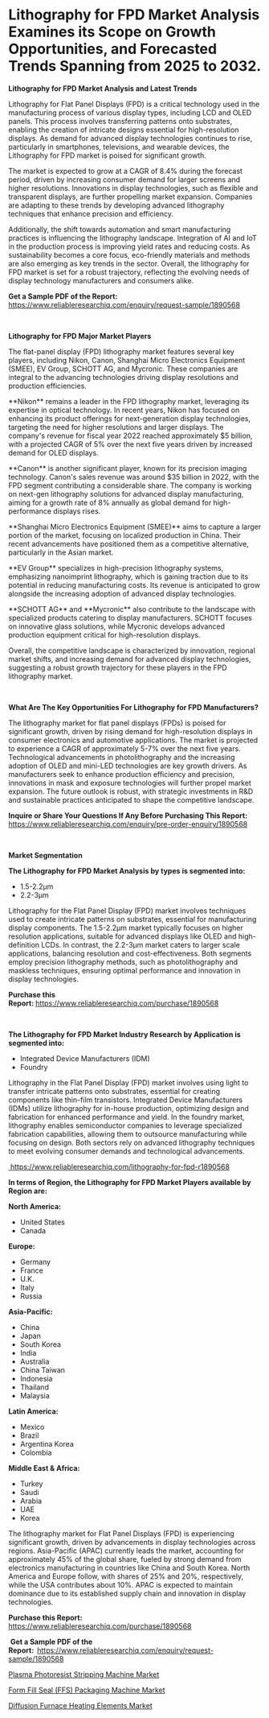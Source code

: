 <p><h1>Lithography for FPD Market Analysis Examines its Scope on Growth Opportunities, and Forecasted Trends Spanning from 2025 to 2032.</h1></p><p><strong>Lithography for FPD Market Analysis and Latest Trends</strong></p>
<p><p>Lithography for Flat Panel Displays (FPD) is a critical technology used in the manufacturing process of various display types, including LCD and OLED panels. This process involves transferring patterns onto substrates, enabling the creation of intricate designs essential for high-resolution displays. As demand for advanced display technologies continues to rise, particularly in smartphones, televisions, and wearable devices, the Lithography for FPD market is poised for significant growth.</p><p>The market is expected to grow at a CAGR of 8.4% during the forecast period, driven by increasing consumer demand for larger screens and higher resolutions. Innovations in display technologies, such as flexible and transparent displays, are further propelling market expansion. Companies are adapting to these trends by developing advanced lithography techniques that enhance precision and efficiency.</p><p>Additionally, the shift towards automation and smart manufacturing practices is influencing the lithography landscape. Integration of AI and IoT in the production process is improving yield rates and reducing costs. As sustainability becomes a core focus, eco-friendly materials and methods are also emerging as key trends in the sector. Overall, the lithography for FPD market is set for a robust trajectory, reflecting the evolving needs of display technology manufacturers and consumers alike.</p></p>
<p><strong>Get a Sample PDF of the Report:&nbsp;</strong> <a href="https://www.reliableresearchiq.com/enquiry/request-sample/1890568?utm_campaign=1842&utm_medium=2&utm_source=Github&utm_content=ia&utm_term=01032025&utm_id=lithography-for-fpd">https://www.reliableresearchiq.com/enquiry/request-sample/1890568</a></p>
<p>&nbsp;</p>
<p><strong>Lithography for FPD Major Market Players</strong></p>
<p><p>The flat-panel display (FPD) lithography market features several key players, including Nikon, Canon, Shanghai Micro Electronics Equipment (SMEE), EV Group, SCHOTT AG, and Mycronic. These companies are integral to the advancing technologies driving display resolutions and production efficiencies.</p><p>**Nikon** remains a leader in the FPD lithography market, leveraging its expertise in optical technology. In recent years, Nikon has focused on enhancing its product offerings for next-generation display technologies, targeting the need for higher resolutions and larger displays. The company's revenue for fiscal year 2022 reached approximately $5 billion, with a projected CAGR of 5% over the next five years driven by increased demand for OLED displays.</p><p>**Canon** is another significant player, known for its precision imaging technology. Canon's sales revenue was around $35 billion in 2022, with the FPD segment contributing a considerable share. The company is working on next-gen lithography solutions for advanced display manufacturing, aiming for a growth rate of 8% annually as global demand for high-performance displays rises.</p><p>**Shanghai Micro Electronics Equipment (SMEE)** aims to capture a larger portion of the market, focusing on localized production in China. Their recent advancements have positioned them as a competitive alternative, particularly in the Asian market. </p><p>**EV Group** specializes in high-precision lithography systems, emphasizing nanoimprint lithography, which is gaining traction due to its potential in reducing manufacturing costs. Its revenue is anticipated to grow alongside the increasing adoption of advanced display technologies.</p><p>**SCHOTT AG** and **Mycronic** also contribute to the landscape with specialized products catering to display manufacturers. SCHOTT focuses on innovative glass solutions, while Mycronic develops advanced production equipment critical for high-resolution displays.</p><p>Overall, the competitive landscape is characterized by innovation, regional market shifts, and increasing demand for advanced display technologies, suggesting a robust growth trajectory for these players in the FPD lithography market.</p></p>
<p>&nbsp;</p>
<p><strong>What Are The Key Opportunities For Lithography for FPD Manufacturers?</strong></p>
<p><p>The lithography market for flat panel displays (FPDs) is poised for significant growth, driven by rising demand for high-resolution displays in consumer electronics and automotive applications. The market is projected to experience a CAGR of approximately 5-7% over the next five years. Technological advancements in photolithography and the increasing adoption of OLED and mini-LED technologies are key growth drivers. As manufacturers seek to enhance production efficiency and precision, innovations in mask and exposure technologies will further propel market expansion. The future outlook is robust, with strategic investments in R&D and sustainable practices anticipated to shape the competitive landscape.</p></p>
<p><strong>Inquire or Share Your Questions If Any Before Purchasing This Report:</strong> <a href="https://www.reliableresearchiq.com/enquiry/pre-order-enquiry/1890568?utm_campaign=1842&utm_medium=2&utm_source=Github&utm_content=ia&utm_term=01032025&utm_id=lithography-for-fpd">https://www.reliableresearchiq.com/enquiry/pre-order-enquiry/1890568</a></p>
<p>&nbsp;</p>
<p><strong>Market Segmentation</strong></p>
<p><strong>The Lithography for FPD Market Analysis by types is segmented into:</strong></p>
<p><ul><li>1.5-2.2µm</li><li>2.2-3µm</li></ul></p>
<p><p>Lithography for the Flat Panel Display (FPD) market involves techniques used to create intricate patterns on substrates, essential for manufacturing display components. The 1.5-2.2µm market typically focuses on higher resolution applications, suitable for advanced displays like OLED and high-definition LCDs. In contrast, the 2.2-3µm market caters to larger scale applications, balancing resolution and cost-effectiveness. Both segments employ precision lithography methods, such as photolithography and maskless techniques, ensuring optimal performance and innovation in display technologies.</p></p>
<p><strong>Purchase this Report:&nbsp;</strong><a href="https://www.reliableresearchiq.com/purchase/1890568?utm_campaign=1842&utm_medium=2&utm_source=Github&utm_content=ia&utm_term=01032025&utm_id=lithography-for-fpd">https://www.reliableresearchiq.com/purchase/1890568</a></p>
<p>&nbsp;</p>
<p><strong>The Lithography for FPD Market Industry Research by Application is segmented into:</strong></p>
<p><ul><li>Integrated Device Manufacturers (IDM)</li><li>Foundry</li></ul></p>
<p><p>Lithography in the Flat Panel Display (FPD) market involves using light to transfer intricate patterns onto substrates, essential for creating components like thin-film transistors. Integrated Device Manufacturers (IDMs) utilize lithography for in-house production, optimizing design and fabrication for enhanced performance and yield. In the foundry market, lithography enables semiconductor companies to leverage specialized fabrication capabilities, allowing them to outsource manufacturing while focusing on design. Both sectors rely on advanced lithography techniques to meet evolving consumer demands and technological advancements.</p></p>
<p><a href="https://www.reliableresearchiq.com/lithography-for-fpd-r1890568?utm_campaign=1842&utm_medium=2&utm_source=Github&utm_content=ia&utm_term=01032025&utm_id=lithography-for-fpd">&nbsp;https://www.reliableresearchiq.com/lithography-for-fpd-r1890568</a></p>
<p><strong>In terms of Region, the Lithography for FPD Market Players available by Region are:</strong></p>
<p>
    <p> <strong> North America: </strong>
        <ul>
            <li>United States</li>
            <li>Canada</li>
        </ul>
        </p> 
    <p> <strong> Europe: </strong>
        <ul>
            <li>Germany</li>
            <li>France</li>
            <li>U.K.</li>
            <li>Italy</li>
            <li>Russia</li>
        </ul>
        </p> 
    <p> <strong> Asia-Pacific: </strong>
        <ul>
            <li>China</li>
            <li>Japan</li>
            <li>South Korea</li>
            <li>India</li>
            <li>Australia</li>
            <li>China Taiwan</li>
            <li>Indonesia</li>
            <li>Thailand</li>
            <li>Malaysia</li>
        </ul>
        </p> 
    <p> <strong> Latin America: </strong>
        <ul>
            <li>Mexico</li>
            <li>Brazil</li>
            <li>Argentina Korea</li>
            <li>Colombia</li>
        </ul>
        </p> 
    <p> <strong> Middle East & Africa: </strong>
        <ul>
            <li>Turkey</li>
            <li>Saudi</li>
            <li>Arabia</li>
            <li>UAE</li>
            <li>Korea</li>
        </ul>
    </p>
    </p>
<p><p>The lithography market for Flat Panel Displays (FPD) is experiencing significant growth, driven by advancements in display technologies across regions. Asia-Pacific (APAC) currently leads the market, accounting for approximately 45% of the global share, fueled by strong demand from electronics manufacturing in countries like China and South Korea. North America and Europe follow, with shares of 25% and 20%, respectively, while the USA contributes about 10%. APAC is expected to maintain dominance due to its established supply chain and innovation in display technologies.</p></p>
<p><strong>Purchase this Report: </strong><a href="https://www.reliableresearchiq.com/purchase/1890568?utm_campaign=1842&utm_medium=2&utm_source=Github&utm_content=ia&utm_term=01032025&utm_id=lithography-for-fpd">https://www.reliableresearchiq.com/purchase/1890568</a></p>
<p>&nbsp;<strong>Get a Sample PDF of the Report:&nbsp;&nbsp;</strong><a href="https://www.reliableresearchiq.com/enquiry/request-sample/1890568?utm_campaign=1842&utm_medium=2&utm_source=Github&utm_content=ia&utm_term=01032025&utm_id=lithography-for-fpd">https://www.reliableresearchiq.com/enquiry/request-sample/1890568</a></p>
<p><strong></strong></p>
<p><p><a href="https://github.com/naingbiner7i/Market-Research-Report-List-1/blob/main/plasma-photoresist-stripping-machine-market.md?utm_campaign=1842&utm_medium=2&utm_source=Github&utm_content=ia&utm_term=01032025&utm_id=lithography-for-fpd">Plasma Photoresist Stripping Machine Market</a></p><p><a href="https://github.com/siwerhommer97/Market-Research-Report-List-1/blob/main/form-fill-seal-ffs-packaging-machine-market.md?utm_campaign=1842&utm_medium=2&utm_source=Github&utm_content=ia&utm_term=01032025&utm_id=lithography-for-fpd">Form Fill Seal (FFS) Packaging Machine Market</a></p><p><a href="https://github.com/baatetoshda/Market-Research-Report-List-1/blob/main/diffusion-furnace-heating-elements-market.md?utm_campaign=1842&utm_medium=2&utm_source=Github&utm_content=ia&utm_term=01032025&utm_id=lithography-for-fpd">Diffusion Furnace Heating Elements Market</a></p></p>